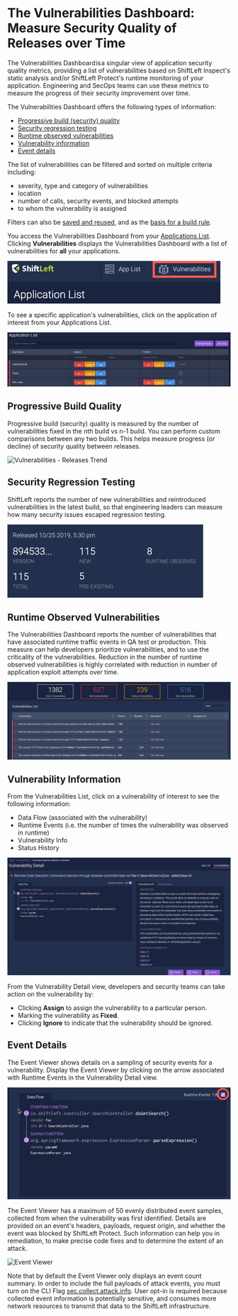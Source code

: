 # The Vulnerabilities Dashboard: Measure Security Quality of Releases over Time

The Vulnerabilities Dashboard is a singular view of application security quality metrics, providing a list of vulnerabilities based on ShiftLeft Inspect's static analysis and/or ShiftLeft Protect's runtime monitoring of your application. Engineering and SecOps teams can use these metrics to measure the progress of their security improvement over time.

The Vulnerabilities Dashboard offers the following types of information:

* [Progressive build (security) quality](#progressive-build-quality)
* [Security regression testing](#security-regression-testing)
* [Runtime observed vulnerabilities](#runtime-observed-vulnerabilities)
* [Vulnerability information](#vulnerability-information)
* [Event details](#event-details)

The list of vulnerabilities can be filtered and sorted on multiple criteria including:

* severity, type and category of vulnerabilities
* location
* number of calls, security events, and blocked attempts
* to whom the vulnerability is assigned

Filters can also be [saved and reused](filter-results.md), and as the [basis for a build rule](../inspect/fail-build.md).

You access the Vulnerabilities Dashboard from your [Applications List](app-list.md). Clicking **Vulnerabilities** displays the Vulnerabilities Dashboard with a list of vulnerabilities for **all** your applications. 

![Click Vulnerabilities from Application List](img/vulnerabilities-link.jpg)

To see a specific application's vulnerabilities, click on the application of interest from your Applications List.

![Your Applications](img/apps-list.jpg)

## Progressive Build Quality

Progressive build (security) quality is measured by the number of vulnerabilities fixed in the nth build vs n-1 build. You can perform custom comparisons between any two builds. This helps measure progress (or decline) of security quality between releases.

![Vulnerabilities - Releases Trend](img/releases-trend.jpg)

## Security Regression Testing

ShiftLeft reports the number of new vulnerabilities and reintroduced vulnerabilities in the latest build, so that engineering leaders can measure how many security issues escaped regression testing.

![Security Regression Testing](img/releases-metrics.jpg)

## Runtime Observed Vulnerabilities

The Vulnerabilities Dashboard reports the number of vulnerabilities that have associated runtime traffic events in QA test or production. This measure can help developers prioritize vulnerabilities, and to use the criticality of the vulnerabilities. Reduction in the number of runtime observed vulnerabilities is highly correlated with reduction in number of application exploit attempts over time.

![Vulnerability Listing](img/list-vulnerabilities.jpg)

## Vulnerability Information

From the Vulnerabilities List, click on a vulnerability of interest to see the following information:

* Data Flow (associated with the vulnerability)
* Runtime Events (i.e. the number of times the vulnerability was observed in runtime)
* Vulnerability Info
* Status History

![Vulnerability Detail](img/vulnerability-detail.jpg)

From the Vulnerability Detail view, developers and security teams can take action on the vulnerability by:

* Clicking **Assign** to assign the vulnerability to a particular person.
* Marking the vulnerability as **Fixed**.
* Clicking **Ignore** to indicate that the vulnerability should be ignored.

## Event Details

The Event Viewer shows details on a sampling of security events for a vulnerability. Display the Event Viewer by clicking on the arrow associated with Runtime Events in the Vulnerability Detail view.  

![Event Summary](img/open-viewer.jpg)

The Event Viewer has a maximum of 50 evenly distributed event samples, collected from when the vulnerability was first identified. Details are provided on an event's headers, payloads, request origin, and whether the event was blocked by ShiftLeft Protect. Such information can help you in remediation, to make precise code fixes and to determine the extent of an attack. 

![Event Viewer](img/viewer-events.jpg)

Note that by default the Event Viewer only displays an event count summary. In order to include the full payloads of attack events, you must turn on the CLI Flag [sec.collect.attack.info](../protect/protect-java/configuring-the-microagent.md#collect-attack-information). User opt-in is required because collected event information is potentially sensitive, and consumes more network resources to transmit that data to the ShiftLeft infrastructure.
